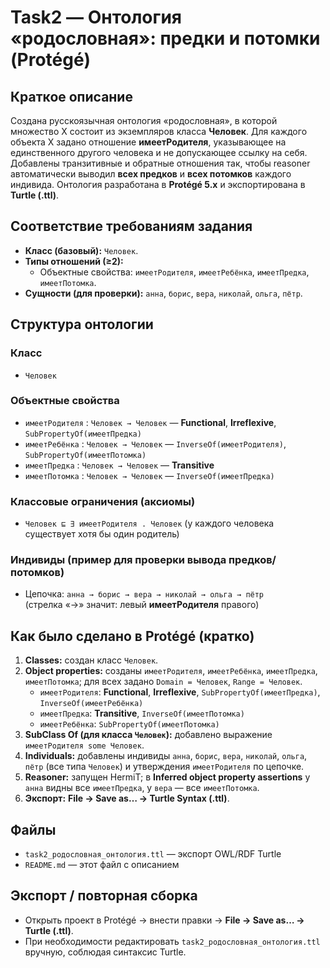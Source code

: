 # Task2 — Онтология «родословная»: предки и потомки (Protégé)

## Краткое описание
Создана русскоязычная онтология «родословная», в которой множество X состоит из экземпляров класса **Человек**. Для каждого объекта X задано отношение **имеетРодителя**, указывающее на единственного другого человека и не допускающее ссылку на себя. Добавлены транзитивные и обратные отношения так, чтобы reasoner автоматически выводил **всех предков** и **всех потомков** каждого индивида. Онтология разработана в **Protégé 5.x** и экспортирована в **Turtle (.ttl)**.

## Соответствие требованиям задания
- **Класс (базовый):** `Человек`.
- **Типы отношений (≥2):**
  - Объектные свойства: `имеетРодителя`, `имеетРебёнка`, `имеетПредка`, `имеетПотомка`.
- **Сущности (для проверки):** `анна`, `борис`, `вера`, `николай`, `ольга`, `пётр`.

## Структура онтологии

### Класс
- `Человек`

### Объектные свойства
- `имеетРодителя` : `Человек → Человек` — **Functional**, **Irreflexive**, `SubPropertyOf(имеетПредка)`
- `имеетРебёнка` : `Человек → Человек` — `InverseOf(имеетРодителя)`, `SubPropertyOf(имеетПотомка)`
- `имеетПредка` : `Человек → Человек` — **Transitive**
- `имеетПотомка` : `Человек → Человек` — `InverseOf(имеетПредка)`

### Классовые ограничения (аксиомы)
- `Человек ⊑ ∃ имеетРодителя . Человек`  (у каждого человека существует хотя бы один родитель)

### Индивиды (пример для проверки вывода предков/потомков)
- Цепочка: `анна → борис → вера → николай → ольга → пётр`  
  (стрелка «→» значит: левый **имеетРодителя** правого)

## Как было сделано в Protégé (кратко)
1. **Classes:** создан класс `Человек`.
2. **Object properties:** созданы `имеетРодителя`, `имеетРебёнка`, `имеетПредка`, `имеетПотомка`; для всех задано `Domain = Человек`, `Range = Человек`.  
   - `имеетРодителя`: **Functional**, **Irreflexive**, `SubPropertyOf(имеетПредка)`, `InverseOf(имеетРебёнка)`  
   - `имеетПредка`: **Transitive**, `InverseOf(имеетПотомка)`  
   - `имеетРебёнка`: `SubPropertyOf(имеетПотомка)`  
3. **SubClass Of (для класса `Человек`):** добавлено выражение `имеетРодителя some Человек`.
4. **Individuals:** добавлены индивиды `анна`, `борис`, `вера`, `николай`, `ольга`, `пётр` (все типа `Человек`) и утверждения `имеетРодителя` по цепочке.
5. **Reasoner:** запущен HermiT; в **Inferred object property assertions** у `анна` видны все `имеетПредка`, у `вера` — все `имеетПотомка`.
6. **Экспорт:** **File → Save as… → Turtle Syntax (.ttl)**.

## Файлы
- `task2_родословная_онтология.ttl` — экспорт OWL/RDF Turtle
- `README.md` — этот файл с описанием

## Экспорт / повторная сборка
- Открыть проект в Protégé → внести правки → **File → Save as… → Turtle (.ttl)**.
- При необходимости редактировать `task2_родословная_онтология.ttl` вручную, соблюдая синтаксис Turtle.
